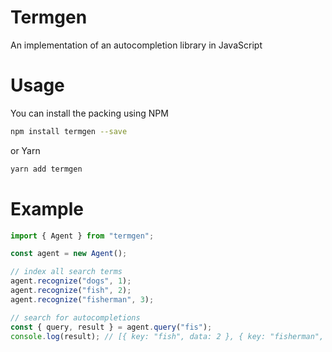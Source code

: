 # Termgen
An implementation of an autocompletion library in JavaScript

# Usage
You can install the packing using NPM
```bash
npm install termgen --save
```
or Yarn
```bash
yarn add termgen
```

# Example
```javascript
import { Agent } from "termgen";

const agent = new Agent();

// index all search terms
agent.recognize("dogs", 1);
agent.recognize("fish", 2);
agent.recognize("fisherman", 3);

// search for autocompletions
const { query, result } = agent.query("fis");
console.log(result); // [{ key: "fish", data: 2 }, { key: "fisherman", data: 3 }]

```